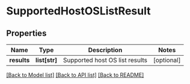 # SupportedHostOSListResult

## Properties
Name | Type | Description | Notes
------------ | ------------- | ------------- | -------------
**results** | **list[str]** | Supported host OS list results | [optional] 

[[Back to Model list]](../README.md#documentation-for-models) [[Back to API list]](../README.md#documentation-for-api-endpoints) [[Back to README]](../README.md)

